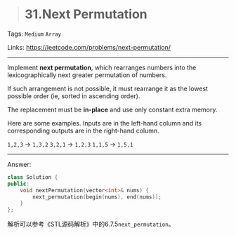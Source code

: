 > # 31.Next Permutation

Tags: `Medium` `Array`

Links: <https://leetcode.com/problems/next-permutation/>

---

Implement **next permutation**, which rearranges numbers into the lexicographically next greater permutation of numbers.

If such arrangement is not possible, it must rearrange it as the lowest possible order (ie, sorted in ascending order).

The replacement must be **in-place** and use only constant extra memory.

Here are some examples. Inputs are in the left-hand column and its corresponding outputs are in the right-hand column.

`1,2,3` → `1,3,2`
`3,2,1` → `1,2,3`
`1,1,5` → `1,5,1`

---

Answer:

```c++
class Solution {
public:
    void nextPermutation(vector<int>& nums) {
        next_permutation(begin(nums), end(nums));
    }
};
```

解析可以参考《STL源码解析》中的6.7.5`next_permutation`。
